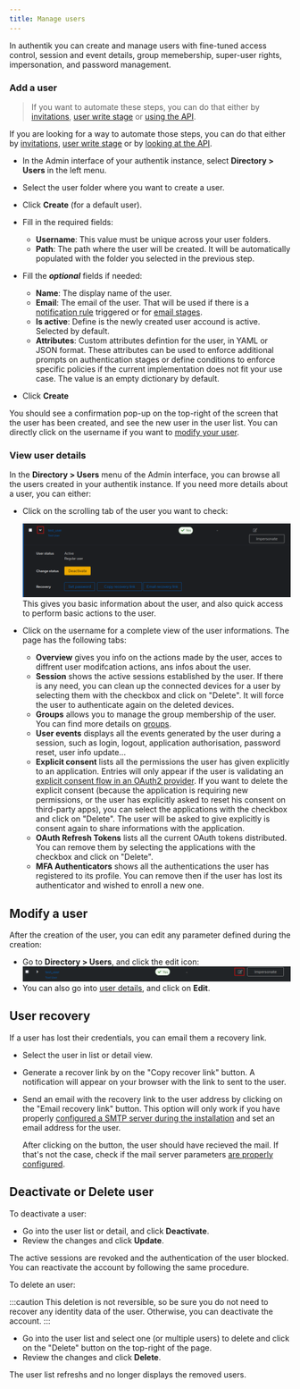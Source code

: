 ```yaml
---
title: Manage users
---
```


In authentik you can create and manage users with fine-tuned access control, session and event details, group memebership, super-user rights, impersonation, and password management.

### Add a user

> If you want to automate these steps, you can do that either by [invitations](./invitation.md), [user write stage](../../flow/stages/user_write.md) or [using the API](/developer-docs/api/browser).


If you are looking for a way to automate those steps, you can do that either by [invitations](./invitation.md), [user write stage](../../flow/stages/user_write.md) or by [looking at the API](../../../developer-docs/api/browser).

-   In the Admin interface of your authentik instance, select **Directory > Users** in the left menu.

-   Select the user folder where you want to create a user.

-   Click **Create** (for a default user).

-   Fill in the required fields:

    -   **Username**: This value must be unique across your user folders.
    -   **Path**: The path where the user will be created. It will be automatically populated with the folder you selected in the previous step.

-   Fill the **_optional_** fields if needed:

    -   **Name**: The display name of the user.
    -   **Email**: The email of the user. That will be used if there is a [notification rule](../../events/notifications.md) triggered or for [email stages](../../flow/stages/email/index.mdx).
    -   **Is active**: Define is the newly created user accound is active. Selected by default.
    -   **Attributes**: Custom attributes defintion for the user, in YAML or JSON format. These attributes can be used to enforce additional prompts on authentication stages or define conditions to enforce specific policies if the current implementation does not fit your use case. The value is an empty dictionary by default.

-   Click **Create**

You should see a confirmation pop-up on the top-right of the screen that the user has been created, and see the new user in the user list.
You can directly click on the username if you want to [modify your user](./user_basic_operations.md#modify-a-user).

### View user details

In the **Directory > Users** menu of the Admin interface, you can browse all the users created in your authentik instance. If you need more details about a user, you can either:

-   Click on the scrolling tab of the user you want to check:

    ![](./user_quick_overview.png)
    This gives you basic information about the user, and also quick access to perform basic actions to the user.

-   Click on the username for a complete view of the user informations. The page has the following tabs:

    -   **Overview** gives you info on the actions made by the user, acces to diffrent user modifcation actions, ans infos about the user.
    -   **Session** shows the active sessions established by the user. If there is any need, you can clean up the connected devices for a user by selecting them with the checkbox and click on "Delete". It will force the user to authenticate again on the deleted devices.
    -   **Groups** allows you to manage the group membership of the user. You can find more details on [groups](../group.md).
    -   **User events** displays all the events generated by the user during a session, such as login, logout, application authorisation, password reset, user info update...
    -   **Explicit consent** lists all the permissions the user has given explicitly to an application. Entries will only appear if the user is validating an [explicit consent flow in an OAuth2 provider](../../providers/oauth2/index.md). If you want to delete the explicit consent (because the application is requiring new permissions, or the user has explicitly asked to reset his consent on third-party apps), you can select the applications with the checkbox and click on "Delete". The user will be asked to give explicitly is consent again to share informations with the application.
    -   **OAuth Refresh Tokens** lists all the current OAuth tokens distributed. You can remove them by selecting the applications with the checkbox and click on "Delete".
    -   **MFA Authenticators** shows all the authentications the user has registered to its profile. You can remove then if the user has lost its authenticator and wished to enroll a new one.

## Modify a user

After the creation of the user, you can edit any parameter defined during the creation:

-   Go to **Directory > Users**, and click the edit icon:
    ![](./user_quick_edit.png)
-   You can also go into [user details](#user-details), and click on **Edit**.

## User recovery

If a user has lost their credentials, you can email them a recovery link.

-   Select the user in list or detail view.
-   Generate a recover link by on the "Copy recover link" button.
    A notification will appear on your browser with the link to sent to the user.
-   Send an email with the recovery link to the user address by clicking on the "Email recovery link" button.
    This option will only work if you have properly [configured a SMTP server during the installation](../../installation/docker-compose.md#email-configuration-optional-but-recommended) and set an email address for the user.

    After clicking on the button, the user should have recieved the mail. If that's not the case, check if the mail server parameters [are properly configured](../../troubleshooting/emails.md).

## Deactivate or Delete user

To deactivate a user:

-   Go into the user list or detail, and click **Deactivate**.
-   Review the changes and click **Update**.

The active sessions are revoked and the authentication of the user blocked. You can reactivate the account by following the same procedure.

To delete an user:

:::caution
This deletion is not reversible, so be sure you do not need to recover any identity data of the user.
Otherwise, you can deactivate the account.
:::

-   Go into the user list and select one (or multiple users) to delete and click on the "Delete" button on the top-right of the page.
-   Review the changes and click **Delete**.

The user list refreshs and no longer displays the removed users.

